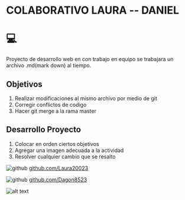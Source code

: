 # COLABORATIVO LAURA -- DANIEL #
# :computer:


Proyecto de desarrollo web en con trabajo en equipo
se trabajara un archivo .md(mark down) al tiempo.

## Objetivos  ##

1. Realizar modificaciones al mismo archivo por medio de git
2. Corregir conflictos de codigo
3. Hacer git merge a la rama master

## Desarrollo Proyecto ##

1. Colocar en orden ciertos objetivos
2. Agregar una imagen adecuada a la actividad
3. Resolver cualquier cambio que se resalto

![github](http://i.imgur.com/0o48UoR.png (github icon with padding))
[github.com/Laura20023](https://github.com//)

![github](http://i.imgur.com/0o48UoR.png (github icon with padding))
[github.com/Dagon8523](https://github.com/dulfrey/)


![alt text](https://internerdz.com/wp-content/uploads/2016/03/PROGRAMACION-VIDEOJUEGOS_opt.png "Logo Title Text 1")



